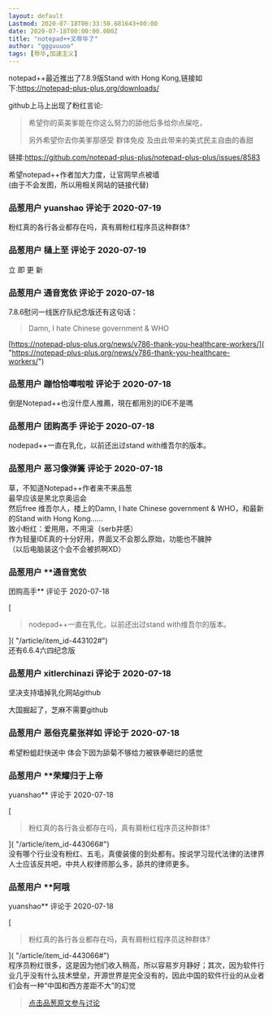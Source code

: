```yaml
---
layout: default
Lastmod: 2020-07-18T06:33:50.681643+00:00
date: 2020-07-18T00:00:00.000Z
title: "notepad++又辱华了"
author: "ggguuuoo"
tags: [辱华,加速主义]
---
```


notepad++最近推出了7.8.9版Stand with Hong Kong,链接如下:https://notepad-plus-plus.org/downloads/  
  
github上马上出现了粉红言论:  

> 希望你的英美爹能在你这么努力的舔他后多给你点屎吃，  
>   
> 另外希望你去你美爹那感受 群体免疫 及由此带来的美式民主自由的香甜

  
链接:https://github.com/notepad-plus-plus/notepad-plus-plus/issues/8583  
  
希望notepad++作者加大力度，让官网早点被墙  
(由于不会发图，所以用相关网站的链接代替)

            
### 品葱用户 **yuanshao** 评论于 2020-07-19
        
粉红真的各行各业都存在吗，真有屑粉红程序员这种群体?
        


            
### 品葱用户 **樋上至** 评论于 2020-07-19
        
立 即 更 新
        


            
### 品葱用户 **通音宽依** 评论于 2020-07-18
        
7.8.6慰问一线医疗队纪念版还有这句话：  

> Damn, I hate Chinese government & WHO

  
[https://notepad-plus-plus.org/news/v786-thank-you-healthcare-workers/]( "https://notepad-plus-plus.org/news/v786-thank-you-healthcare-workers/")
        


            
### 品葱用户 **蹦恰恰嘩啦啦** 评论于 2020-07-18
        
倒是Notepad++也沒什麼人推薦，現在都用別的IDE不是嗎
        


            
### 品葱用户 **团购高手** 评论于 2020-07-18
        
nodepad++一直在乳化，以前还出过stand with维吾尔的版本。
        


            
### 品葱用户 **恶习像弹簧** 评论于 2020-07-18
        
草，不知道Notepad++作者来不来品葱  
最早应该是黑北京奥运会  
然后free 维吾尔人，楼上的Damn, I hate Chinese government & WHO，和最新的Stand with Hong Kong……  
致小粉红：爱用用，不用滚（serb并感）  
作为轻量IDE真的十分好用，界面又不会那么原始，功能也不臃肿  
（以后电脑装这个会不会被抓啊XD）
        


            
### 品葱用户 **通音宽依 
团购高手** 评论于 2020-07-18
        
[

> nodepad++一直在乳化，以前还出过stand with维吾尔的版本。

]( "/article/item_id-443102#")  
还有6.6.4六四纪念版
        


            
### 品葱用户 **xitlerchinazi** 评论于 2020-07-18
        
坚决支持墙掉乳化网站github  
  
大国掘起了，芝麻不需要github
        


            
### 品葱用户 **恶俗克星张祥如** 评论于 2020-07-18
        
希望粉蛆赶快送中 体会下因为舔菊不够给力被铁拳砸烂的感觉
        


            
### 品葱用户 **荣耀归于上帝 
yuanshao** 评论于 2020-07-18
        
[

> 粉红真的各行各业都存在吗，真有屑粉红程序员这种群体?

]( "/article/item_id-443066#")  
没有哪个行业没有粉红、五毛，真傻装傻的到处都有。按说学习现代法律的法律界人士应该反共吧，中共人权律师那么多，舔共的律师更多。
        


            
### 品葱用户 **阿哦 
yuanshao** 评论于 2020-07-18
        
[

> 粉红真的各行各业都存在吗，真有屑粉红程序员这种群体?

]( "/article/item_id-443066#")  
程序员粉红很多，这是因为他们收入稍高，所以容易岁月静好；其次，因为软件行业几乎没有什么技术壁垒，开源世界是完全没有的，因此中国的软件行业的从业者们会有一种“中国和西方差距不大”的幻觉
        






> [点击品葱原文参与讨论](https://pincong.rocks/article/21757)

